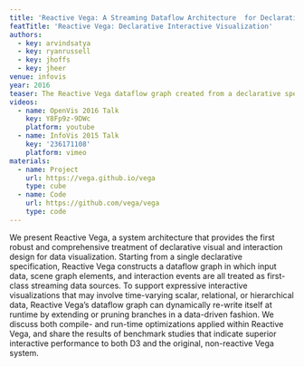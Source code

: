 ```yaml
---
title: 'Reactive Vega: A Streaming Dataflow Architecture  for Declarative Interactive Visualization'
featTitle: 'Reactive Vega: Declarative Interactive Visualization'
authors:
  - key: arvindsatya
  - key: ryanrussell
  - key: jhoffs
  - key: jheer
venue: infovis
year: 2016
teaser: The Reactive Vega dataflow graph created from a declarative specification for a interactive index chart of streaming financial data. As streaming data arrives from the Yahoo! Finance API, or as a user moves their mouse pointer across the chart, an update cycle propagates through the graph and triggers an efficient update and re-render of the visualization.
videos:
  - name: OpenVis 2016 Talk
    key: Y8Fp9z-9DWc
    platform: youtube
  - name: InfoVis 2015 Talk
    key: '236171108'
    platform: vimeo
materials:
  - name: Project
    url: https://vega.github.io/vega
    type: cube
  - name: Code
    url: https://github.com/vega/vega
    type: code
---
```

We present Reactive Vega, a system architecture that provides the first robust and comprehensive treatment of declarative visual and interaction design for data visualization. Starting from a single declarative specification, Reactive Vega constructs a dataflow graph in which input data, scene graph elements, and interaction events are all treated as first-class streaming data sources. To support expressive interactive visualizations that may involve time-varying scalar, relational, or hierarchical data, Reactive Vega’s dataflow graph can dynamically re-write itself at runtime by extending or pruning branches in a data-driven fashion. We discuss both compile- and run-time optimizations applied within Reactive Vega, and share the results of benchmark studies that indicate superior interactive performance to both D3 and the original, non-reactive Vega system.